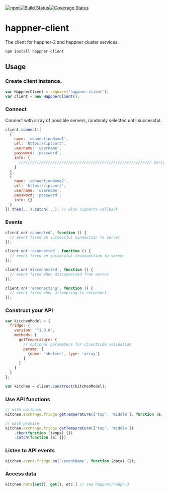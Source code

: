 [![npm](https://img.shields.io/npm/v/happner-client.svg)](https://www.npmjs.com/package/happner-client)[![Build Status](https://travis-ci.org/happner/happner-client.svg?branch=master)](https://travis-ci.org/happner/happner-client)[![Coverage Status](https://coveralls.io/repos/happner/happner-client/badge.svg?branch=master&service=github)](https://coveralls.io/github/happner/happner-client?branch=master)

# happner-client

The client for happner-2 and happner cluster services.

`npm install happner-client`

## Usage

### Create client instance.

```javascript
var HappnerClient = require('happner-client');
var client = new HappnerClient();
```

### Connect

Connect with array of possible servers, randomly selected until successful.

```javascript
client.connect([
  {
    name: 'connectionName1',
    url: 'https://ip:port',
    username: 'username',
    password: 'password',
    info: {
      /////////////////////////////////////////////////////////// $origin?
    }
  },
  {
    name: 'connectionName2',
    url: 'https://ip:port',
    username: 'username',
    password: 'password',
    info: {}
  }
]).then(...).catch(...); // also supports callback
```

### Events

```javascript
client.on('connected', function () {
  // event fired on successful connection to server
});

client.on('reconnected', function () {
  // event fired on successful reconnection to server
});

client.on('disconnected', function () {
  // event fired when disconnected from server
});

client.on('reconnecting', function () {
  // event fired when attempting to reconnect
});
```

### Construct your API

```javascript
var kitchenModel = {
  fridge: {
    version: '^1.0.0',
    methods: {
      getTemperature: {
        // optional parameters for clientside validation
        params: [
          {name: 'shelves', type: 'array'}
        ]
      } 
    }
  }
};

var kitchen = client.construct(kitchenModel);
```

### Use API functions

```javascript
// with callback
kitchen.exchange.fridge.getTemperature(['top', 'middle'], function (e, temps) {});

// with promise
kitchen.exchange.fridge.getTemperature(['top', 'middle'])
	.then(function (temps) {})
	.catch(function (e) {})
```

### Listen to API events

```javascript
kitchen.event.fridge.on('/eventName', function (data) {});
```

### Access data

```javascript
kitchen.data[set(), get(), etc.] // see happner/happn-3
```

